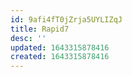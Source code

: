 ```yaml
---
id: 9afi4fT0jZrja5UYLIZqJ
title: Rapid7
desc: ''
updated: 1643315878416
created: 1643315878416
---
```





